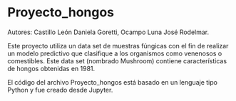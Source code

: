 # Proyecto_hongos

Autores: Castillo León Daniela Goretti, Ocampo Luna José Rodelmar.

Este proyecto utiliza un data set de muestras fúngicas con el fin de realizar un modelo predictivo que clasifique a los organismos como venenosos o comestibles. Este data set (nombrado Mushroom) contiene características de hongos obtenidas en 1981.

El código del archivo Proyecto_hongos está basado en un lenguaje tipo Python y fue creado desde Jupyter.
